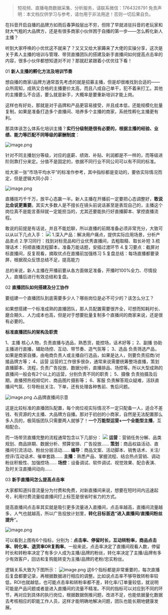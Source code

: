 

> 短视频、直播电商数据采集、分析服务，请联系微信：1764328791
> 免责声明：本文档仅供学习与参考，请勿用于非法用途！否则一切后果自负。



在抖音开启自播的品牌方如雨后春笋般层出不穷，但除了早就进驻抖音的老玩家和财大气粗的大品牌方，还是有很多商家小伙伴困于自播的第一步——怎么孵化新人主播？

听到大家呼唤的小优优这不就来了？又又又给大家薅来了大佬的实操分享，这次是关于素人主播的培训与管理、带货直播团队的搭建及新手直播间如何提高点击率的内容，很多小伙伴都想知道对不对？那就赶紧跟着小优优往下看！

01
**新人主播的孵化方法及培训节奏**

想自播的商家/品牌方通常首先考虑的就是招募主播，但是却很难找到合适的——众所周知，成熟又合格的主播要价太高，而且八成自己单干，犯不着来打工。其他的主播要么不合适，要么就是新手，大概率是要重新培训才能上岗。

这样也有好处，那就是对于品牌和产品更容易接受，并且成本低，还能规模化批量复制，如果是准备打造多个直播间、培养多个主播的商家，系统性孵化主播更有利。

那具体该怎么体系化培训主播？**实行分级制是很有必要的，根据主播的经验、业绩、能力等匹配不同等级的薪酬制度**：

![image.png](https://cdn.nlark.com/yuque/0/2021/png/97322/1621838145783-267f5f9f-bd57-4cfe-95ee-fdace08a6cb9.png#clientId=ud2ccae6f-8a7c-4&from=paste&height=202&id=u710551cf&margin=%5Bobject%20Object%5D&name=image.png&originHeight=404&originWidth=603&originalType=binary&size=136499&status=done&style=none&taskId=u68be6e2d-00b2-4aa0-a4fc-0c36c9d8d68&width=301.5)

针对不同主播划分等级，对应的底薪、绩效、补贴、利润都是不一样的，而等级进阶则靠打分来定。分值不是固定的，依据不同行业不同公司可以有不同的标准。

给大家一张“市场平均水平”的标准作参考，其中指标都是变动的，要依实际情况而定，但是逻辑大同小异：

![image.png](https://cdn.nlark.com/yuque/0/2021/png/97322/1621838154901-cfffaee7-628c-4871-858b-29d2e729dd31.png#clientId=ud2ccae6f-8a7c-4&from=paste&height=214&id=u5c12fcf9&margin=%5Bobject%20Object%5D&name=image.png&originHeight=428&originWidth=638&originalType=binary&size=165477&status=done&style=none&taskId=ua135cdf0-e793-4c4d-a55f-4200f45ba7c&width=319)

直播技巧千千万，放平心态赢一半。新人主播在开播前一定要把心态调整好，**敢说比会说更重要**。其实大多数人是不擅长在镜头前说话甚至是表现自己的，主播这个岗位真不是能言善辩就一定能担当的，尤其还要能执行好直播脚本、掌控直播流程。

敢说的前提是有话说，并且不能尬聊，所以直播的前期准备必须非常充分，大致可以从以下几点入手：
![](https://cdn.nlark.com/yuque/0/2021/gif/97322/1621838122745-e8c63009-8868-428d-ab5d-18edea046884.gif#clientId=ud2ccae6f-8a7c-4&from=paste&height=23&id=ufd0fe63c&margin=%5Bobject%20Object%5D&originHeight=46&originWidth=306&originalType=url&status=done&style=none&taskId=u58e9f0ce-8d3f-4aa4-af1b-c5746f11257&width=153)
1.深入产品：解决用户痛点，提供实际应用场景，分析产品卖点
2.学习同行：找到对标竞品和行业优秀直播间，去粗取精、取长补短
3.梳理话术：捋顺直播流程脚本，准备万能话题，安插过渡环节
4.复习要点：截屏对标直播间，反复观看，摘取优点在直播前加强练习
5.复盘总结：每场直播都要录屏，根据观众反馈总结不足，提高能力

总的来说，新人主播在开播前要从各方面做足准备，开播时100%全力、尽情投入，直播后进行有效总结和复盘。

02
**直播团队如何搭建及分工协作**

要组建一个直播团队到底需要多少人？哪些岗位是必不可少的？该怎么分工？

如果想搭建一个标准成熟的直播团队，那人员配置需要很齐全，可想而知耗时长、磨合期久、人力成本也高，但是对于想要批量复制多个直播间的商家来说，还是很有必要的。

**标准直播团队的架构及职责**


1、主播
核心人物，负责直播与选品，熟悉货，能控场，话术好等；
2、副播
协助主播进行直播，辅助场控、互动、带节奏、造气氛等；
3、选品
负责筛选产品，如果是商家自播，由电商负责人或主播自行选品，如果是达人，则要负责招商/对接品牌方等；
4、运营
运营的工作很多很杂，通常来说需要统筹整场直播，策划直播脚本、流程，负责广告投放、数据分析，直播排品、场控等。所以大型成熟的直播间一般会有2个以上的运营，分别负责不同的职责；
5、摄像
负责拍摄及后期，直播预热视频切片、商品图片摄影等；
6、客服
负责解答观众疑难，活跃直播间气氛、引导粉丝关注、下单，还有处理各种售前、售后问题。

![image.png](https://cdn.nlark.com/yuque/0/2021/png/97322/1621838183743-b5b5aacb-0fa0-47b0-b33e-2c39369a3c1a.png#clientId=ud2ccae6f-8a7c-4&from=paste&height=1023&id=u407b5d7a&margin=%5Bobject%20Object%5D&name=image.png&originHeight=2045&originWidth=1080&originalType=binary&size=2861931&status=done&style=none&taskId=u4c9af556-e78e-44e4-af49-d750fd75212&width=540)
△品牌直播间示意

这是比较标准的直播团队配置，每个岗位视实际情况不一定只配备一人，适合不差钱、有资源的大主播、大品牌方自播。那对于初创的小商家，自然是无法配置那么多人员的，极简版团队只需要两人就够了！**一个万能型运营+一个全能型主播**，互相配合。

而一场带货直播完整的流程通常包含以下几部分：
![](https://cdn.nlark.com/yuque/0/2021/gif/97322/1621838123664-e7bdf978-c1da-4ae5-a3b0-8b111af44e8b.gif#clientId=ud2ccae6f-8a7c-4&from=paste&height=23&id=u3f655d2e&margin=%5Bobject%20Object%5D&originHeight=46&originWidth=306&originalType=url&status=done&style=none&taskId=ua8560339-0dbe-41d0-8923-8bb01384f39&width=153)
**运营**：营销任务分解、品类规划、商品排期、数据分析、预算安排、广告投放……
**策划**：商品权益活动、直播间引流活动、粉丝分层活动……
**编导**：商品文案、活动脚本、销售话术、关注/控评/互动话术、催单套路……
**主播**：熟悉产品、掌握流程、结合热点营销、调动粉丝积极性、加强控场……
**场控**：设备调试、软件调试、视觉效果、配合表演、及时关注直播间动向……

03
**新手直播间怎么提高点击率**

大家都知道抖音流量分为付费和免费，对新直播间来说，想要在短时间内迅速起号，利用付费流量给直播间打上标签是很省时省力的方式。

提高直播间点击率其实就是吸引更多流量进入直播间，点击率越高，直播间流量越多，人气也就越高，所以广告投放计划里，**转化目标首选“进入直播间/直播间粉丝提升**”。

![image.png](https://cdn.nlark.com/yuque/0/2021/png/97322/1621838198611-7f73cf3e-f6ad-47bc-9dbd-111a10ff1bb6.png#clientId=ud2ccae6f-8a7c-4&from=paste&height=169&id=ub398cd6c&margin=%5Bobject%20Object%5D&name=image.png&originHeight=337&originWidth=538&originalType=binary&size=99155&status=done&style=none&taskId=uce8d11ad-4751-43d1-be2a-846182eed38&width=269)

可以看到上图有6个指标，分别为：**点击率、停留时长，互动转粉率，商品点击率、转化率、退货率OR复购率**。一般来说，点击率决定了直播间观看人数，停留时长和转粉率决定了有多少人成为主播/品牌的粉丝，转化率决定了主播/品牌有多少有效客户，回访和复购能转变为主播/品牌的老粉/忠实粉丝。
 
逻辑关系大致为下图所示：
![image.png](https://cdn.nlark.com/yuque/0/2021/png/97322/1621838205887-c736c3a2-f0b7-4208-bb77-d877464b4cac.png#clientId=ud2ccae6f-8a7c-4&from=paste&height=144&id=u269a5611&margin=%5Bobject%20Object%5D&name=image.png&originHeight=287&originWidth=566&originalType=binary&size=17326&status=done&style=none&taskId=uffdcddd9-c44c-45da-a305-26f120137db&width=283)
这6个指标都是非常重要的，每次直播后复盘都要记录，再根据数据进行相应的调整。比如说点击率不够导致转粉率较低，ROI也就越低，也可能点击率和转粉率都不差，转化率/订单量较低，就说明可能是产品问题或者是进入直播间的流量不精准。不同的指标可以对应到不同的环节，再对应到具体的执行岗位，根据数据倒推问题，改进不足，也能依据量化数据去考核相应的职能工作人员，这样才能明确地解决问题，团队也能长期地健康发展。
